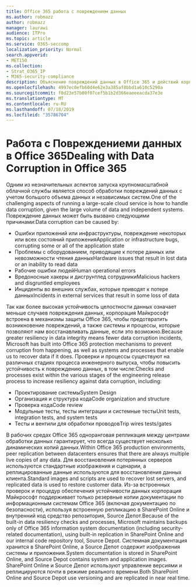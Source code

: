 ```yaml
---
title: Office 365 работа с повреждением данных
ms.author: robmazz
author: robmazz
manager: laurawi
audience: ITPro
ms.topic: article
ms.service: O365-seccomp
localization_priority: Normal
search.appverid:
- MET150
ms.collection:
- Strat_O365_IP
- M365-security-compliance
description: Объяснение повреждений данных в Office 365 и действий корпорации Майкрософт по предотвращению и восстановлению.
ms.openlocfilehash: 4997ec0efb60d4e62e3a385af8bbd1a610c5290a
ms.sourcegitcommit: f0d23e57b00f07cef5b1b2d366eaeeeacda37e3e
ms.translationtype: MT
ms.contentlocale: ru-RU
ms.lasthandoff: 07/18/2019
ms.locfileid: "35786704"
---
```

# <a name="dealing-with-data-corruption-in-office-365"></a><span data-ttu-id="1285a-103">Работа с Повреждениеми данных в Office 365</span><span class="sxs-lookup"><span data-stu-id="1285a-103">Dealing with Data Corruption in Office 365</span></span>

<span data-ttu-id="1285a-104">Одним из незначительных аспектов запуска крупномасштабной облачной службы является способ обработки повреждений данных с учетом большого объема данных и независимых систем.</span><span class="sxs-lookup"><span data-stu-id="1285a-104">One of the challenging aspects of running a large-scale cloud service is how to handle data corruption, given the large volume of data and independent systems.</span></span> <span data-ttu-id="1285a-105">Повреждение данных может быть вызвано следующими причинами:</span><span class="sxs-lookup"><span data-stu-id="1285a-105">Data corruption can be caused by:</span></span>

- <span data-ttu-id="1285a-106">Ошибки приложений или инфраструктуры, повреждение некоторых или всех состояний приложения</span><span class="sxs-lookup"><span data-stu-id="1285a-106">Application or infrastructure bugs, corrupting some or all of the application state</span></span>
- <span data-ttu-id="1285a-107">Проблемы с оборудованием, приводящие к потере данных или невозможности чтения данных</span><span class="sxs-lookup"><span data-stu-id="1285a-107">Hardware issues that result in lost data or an inability to read data</span></span>
- <span data-ttu-id="1285a-108">Рабочие ошибки людей</span><span class="sxs-lookup"><span data-stu-id="1285a-108">Human operational errors</span></span>
- <span data-ttu-id="1285a-109">Вредоносные хакеры и дисгрунтлед сотрудники</span><span class="sxs-lookup"><span data-stu-id="1285a-109">Malicious hackers and disgruntled employees</span></span>
- <span data-ttu-id="1285a-110">Инциденты во внешних службах, которые приводят к потере данных</span><span class="sxs-lookup"><span data-stu-id="1285a-110">Incidents in external services that result in some loss of data</span></span>

<span data-ttu-id="1285a-111">Так как более высокая устойчивость целостности данных означает меньше случаев повреждения данных, корпорация Майкрософт встроена в механизмы защиты Office 365, чтобы предотвратить возникновение повреждений, а также системы и процессы, которые позволяют нам восстанавливать данные, если это возможно.</span><span class="sxs-lookup"><span data-stu-id="1285a-111">Because greater resiliency in data integrity means fewer data corruption incidents, Microsoft has built into Office 365 protection mechanisms to prevent corruption from happening, as well as systems and processes that enable us to recover data if it does.</span></span> <span data-ttu-id="1285a-112">Проверки и процессы существуют на различных стадиях процесса инженерного выпуска, чтобы повысить устойчивость к повреждению данных, в том числе:</span><span class="sxs-lookup"><span data-stu-id="1285a-112">Checks and processes exist within the various stages of the engineering release process to increase resiliency against data corruption, including:</span></span>

- <span data-ttu-id="1285a-113">Проектирование системы</span><span class="sxs-lookup"><span data-stu-id="1285a-113">System Design</span></span>
- <span data-ttu-id="1285a-114">Организация и структура кода</span><span class="sxs-lookup"><span data-stu-id="1285a-114">Code organization and structure</span></span>
- <span data-ttu-id="1285a-115">Проверка кода</span><span class="sxs-lookup"><span data-stu-id="1285a-115">Code review</span></span>
- <span data-ttu-id="1285a-116">Модульные тесты, тесты интеграции и системные тесты</span><span class="sxs-lookup"><span data-stu-id="1285a-116">Unit tests, integration tests, and system tests</span></span>
- <span data-ttu-id="1285a-117">Тесты и вентили для обработки проводов</span><span class="sxs-lookup"><span data-stu-id="1285a-117">Trip wires tests/gates</span></span>

<span data-ttu-id="1285a-118">В рабочих средах Office 365 одноранговая репликация между центрами обработки данных гарантирует, что всегда существует несколько динамических копий данных.</span><span class="sxs-lookup"><span data-stu-id="1285a-118">Within Office 365 production environments, peer replication between datacenters ensures that there are always multiple live copies of any data.</span></span> <span data-ttu-id="1285a-119">Для восстановления потерянных серверов используются стандартные изображения и сценарии, а реплицированные данные используются для восстановления данных клиента.</span><span class="sxs-lookup"><span data-stu-id="1285a-119">Standard images and scripts are used to recover lost servers, and replicated data is used to restore customer data.</span></span> <span data-ttu-id="1285a-120">Из-за встроенных проверок и процедур обеспечения устойчивости данных корпорация Майкрософт поддерживает только резервные копии документации по информационным системам Office 365 (включая документацию по безопасности), используя встроенную репликацию в SharePoint Online и внутренний код средство репозитория, Source Депот.</span><span class="sxs-lookup"><span data-stu-id="1285a-120">Because of the built-in data resiliency checks and processes, Microsoft maintains backups only of Office 365 information system documentation (including security-related documentation), using built-in replication in SharePoint Online and our internal code repository tool, Source Depot.</span></span> <span data-ttu-id="1285a-121">Системная документация хранится в SharePoint Online, а Source Депот содержит изображения системы и приложения.</span><span class="sxs-lookup"><span data-stu-id="1285a-121">System documentation is stored in SharePoint Online, and Source Depot contains system and application images.</span></span> <span data-ttu-id="1285a-122">SharePoint Online и Source Депот используют управление версиями и реплицируются почти в режиме реального времени.</span><span class="sxs-lookup"><span data-stu-id="1285a-122">Both SharePoint Online and Source Depot use versioning and are replicated in near real time.</span></span>
